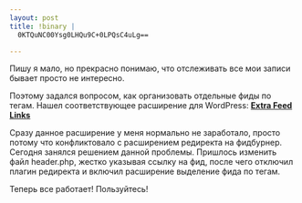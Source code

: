 ```yaml
--- 
layout: post
title: !binary |
  0KTQuNC00Ysg0LHQu9C+0LPQsC4uLg==

---
```

Пишу я мало, но прекрасно понимаю, что отслеживать все мои записи бывает просто не интересно.

Поэтому задался вопросом, как организовать отдельные фиды по тегам. Нашел соответствующее расширение для WordPress: <a href="http://scribu.net/wordpress/extra-feed-links" target="_blank"><strong>Extra Feed Links</strong></a>

Сразу данное расширение у меня нормально не заработало, просто потому что конфликтовало с расширением редиректа на фидбурнер. Сегодня занялся решением данной проблемы. Пришлось изменить файл header.php, жестко указывая ссылку на фид, после чего отключил плагин редиректа и включил расширение выделение фида по тегам.

Теперь все работает! Пользуйтесь!
